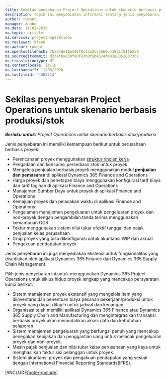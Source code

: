 ```yaml
---
title: Sekilas penyebaran Project Operations untuk skenario berbasis produksi/stok
description: Topik ini menyediakan informasi tentang jenis penyebaran, Project Operations untuk skenario berbasis produksi/stok.
author: rumant
manager: Annbe
ms.date: 11/02/2020
ms.topic: article
ms.service: project-operations
ms.reviewer: kfend
ms.author: rumant
ms.openlocfilehash: 7bad4de10a508f0c1aa2cc6bb0c41081f81fb259
ms.sourcegitcommit: d33ef0ae39f90fe3b0f6b4524f483e8052057361
ms.translationtype: HT
ms.contentlocale: id-ID
ms.lasthandoff: 11/03/2020
ms.locfileid: "4365513"
---
```

# <a name="project-operations-for-stockedproduction-based-scenarios-deployment-overview"></a>Sekilas penyebaran Project Operations untuk skenario berbasis produksi/stok

_**Berlaku untuk:** Project Operations untuk skenario berbasis stok/produksi_


Jenis penyebaran ini memiliki kemampuan berikut untuk perusahaan berbasis proyek:

- Perencanaan proyek menggunakan [struktur rincian kerja](work-breakdown-structures.md)
- Pengadaan dan konsumsi persediaan stok untuk proyek
- Mengelola penjualan berbasis proyek menggunakan modul **penjualan dan pemasaran** di aplikasi Dynamics 365 Finance and Operations
- Harga proyek dan penetapan biaya menggunakan konfigurasi tarif biaya dan tarif tagihan di aplikasi Finance and Operations
- Manajemen Sumber Daya untuk proyek di aplikasi Finance and Operations
- Kemajuan proyek dan pelacakan waktu di aplikasi Finance and Operations
- Pengalaman manajemen pengeluaran untuk pengeluaran proyek dan non-proyek dengan pengambilan tanda terima menggunakan kemampuan OCR
- Faktur menggunakan sistem nilai tukar efektif tanggal dan pajak penjualan kelas perusahaan
- Grup proyek yang bisa dikonfigurasi untuk akuntansi WIP dan akrual
- Pengakuan pendapatan proyek

Jenis penyebaran ini juga menyediakan ekstensi untuk fungsionalitas yang disediakan oleh aplikasi Dynamics 365 Finance dan Dynamics 365 Supply Chain Management.

Pilih jenis penyebaran ini untuk menggunakan Dynamics 365 Project Operations untuk siklus hidup proyek lengkap yang mencakup persyaratan kunci berikut:

- Sistem manajemen proyek ekstensif yang mengelola item yang diinventaris dan penentuan biaya pesanan pekerjaan/produksi untuk proyek yang dapat ditagih untuk jadwal dan keuangan.
- Organisasi telah memiliki aplikasi Dynamics 365 Finance atau Dynamics 365 Supply Chain and Manufacturing dan mengintegrasikan transaksi berbasis proyek akan memudahkan akses data dan kebutuhan pelaporan.
- Sistem manajemen pengeluaran yang berfungsi penuh yang mencakup penegakan kebijakan dan penggantian uang untuk melacak pengeluaran proyek dan non-proyek.
- Mesin pajak penjualan dan nilai tukar kelas perusahaan yang kaya untuk menghasilkan faktur sisi pelanggan untuk proyek.
- Sistem akuntansi proyek dan pengakuan pendapatan yang sesuai dengan International Financial Reporting Standards(IFRS).



[!INCLUDE[footer-include](../includes/footer-banner.md)]